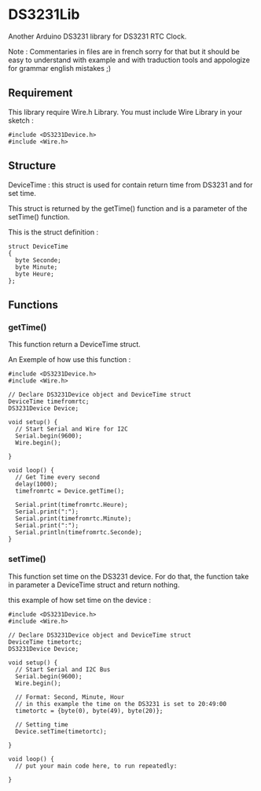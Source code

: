 # DS3231Lib
Another Arduino DS3231 library for DS3231 RTC Clock.

Note : Commentaries in files are in french sorry for that but it should be easy to understand with example and with traduction tools and appologize for grammar english mistakes ;)


## Requirement

This library require Wire.h Library.
You must include Wire Library in your sketch :

```
#include <DS3231Device.h>
#include <Wire.h>
```

## Structure

DeviceTime : this struct is used for contain return time from DS3231 and for set time.

This struct is returned by the getTime() function and is a parameter of the setTime() function.

This is the struct definition :

```
struct DeviceTime
{
  byte Seconde;
  byte Minute;
  byte Heure;
};
```

## Functions

### getTime()

This function return a DeviceTime struct.

An Exemple of how use this function : 

```
#include <DS3231Device.h>
#include <Wire.h>

// Declare DS3231Device object and DeviceTime struct
DeviceTime timefromrtc;
DS3231Device Device;

void setup() {
  // Start Serial and Wire for I2C
  Serial.begin(9600);
  Wire.begin();

}

void loop() {
  // Get Time every second
  delay(1000);
  timefromrtc = Device.getTime();

  Serial.print(timefromrtc.Heure);
  Serial.print(":");
  Serial.print(timefromrtc.Minute);
  Serial.print(":");
  Serial.println(timefromrtc.Seconde);
}
```

### setTime()

This function set time on the DS3231 device.
For do that, the function take in parameter a DeviceTime struct and return nothing.

this example of how set time on the device :

```
#include <DS3231Device.h>
#include <Wire.h>

// Declare DS3231Device object and DeviceTime struct
DeviceTime timetortc;
DS3231Device Device;

void setup() {
  // Start Serial and I2C Bus
  Serial.begin(9600);
  Wire.begin();

  // Format: Second, Minute, Hour
  // in this example the time on the DS3231 is set to 20:49:00
  timetortc = {byte(0), byte(49), byte(20)};

  // Setting time
  Device.setTime(timetortc);

}

void loop() {
  // put your main code here, to run repeatedly:

}
```

